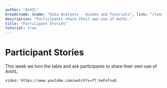 ```yaml
---
author: "AnVIL"
breadcrumb: {name: "Data Analysts - Guides and Tutorials", link: "/learn/data-analysts"}
description: "Participants share their own use of AnVIL."
title: "Participant Stories"
tutorial: true
---
```


<hero-tutorial>

# Participant Stories

This week we turn the table and ask participants to share their own use of AnVIL.

</hero-tutorial>

`video: https://www.youtube.com/watch?v=77_keFofsu8`
